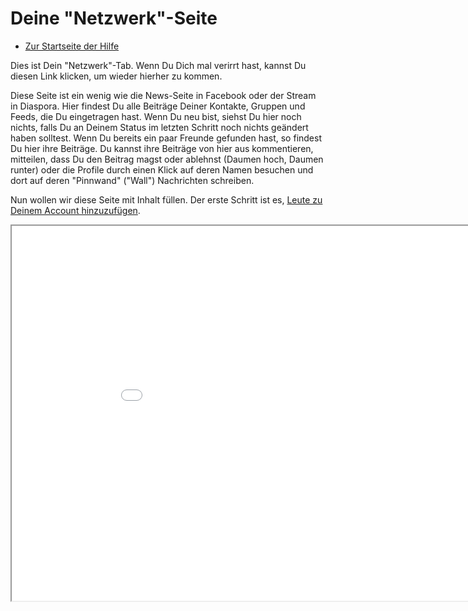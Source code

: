 Deine "Netzwerk"-Seite
==============

* [Zur Startseite der Hilfe](help)

Dies ist Dein "Netzwerk"-Tab. 
Wenn Du Dich mal verirrt hast, kannst Du diesen Link klicken, um wieder hierher zu kommen.

Diese Seite ist ein wenig wie die News-Seite in Facebook oder der Stream in Diaspora. 
Hier findest Du alle Beiträge Deiner Kontakte, Gruppen und Feeds, die Du eingetragen hast. 
Wenn Du neu bist, siehst Du hier noch nichts, falls Du an Deinem Status im letzten Schritt noch nichts geändert haben solltest. 
Wenn Du bereits ein paar Freunde gefunden hast, so findest Du hier ihre Beiträge. 
Du kannst ihre Beiträge von hier aus kommentieren, mitteilen, dass Du den Beitrag magst oder ablehnst (Daumen hoch, Daumen runter) oder die Profile durch einen Klick auf deren Namen besuchen und dort auf deren "Pinnwand" ("Wall") Nachrichten schreiben.

Nun wollen wir diese Seite mit Inhalt füllen. 
Der erste Schritt ist es, <a href="help/Quick-Start-makingnewfriends">Leute zu Deinem Account hinzuzufügen</a>.

<iframe src="network" width="950" height="600"></iframe>


